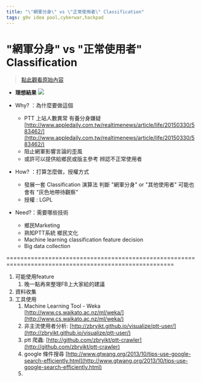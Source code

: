 ```yaml
---
title: "\"網軍分身\" vs \"正常使用者\" Classification"
tags: g0v idea pool,cyberwar,hackpad
---
```


# "網軍分身" vs "正常使用者" Classification

> [點此觀看原始內容](https://g0v.hackpad.tw/XLlrXHlRTet)

- **理想結果**
![](https://g0vhackmd.blob.core.windows.net/g0v-hackmd-images/upload_2dcd7d70494d9d51b41e41b7dea961fc)


- Why? ：為什麼要做這個
    - PTT 上站人數異常 有養分身嫌疑 [http://www.appledaily.com.tw/realtimenews/article/life/20150330/583462/](http://www.appledaily.com.tw/realtimenews/article/life/20150330/583462/)
    - 阻止網軍影響言論的歪風
    - 或許可以提供給鄉民或版主參考 辨認不正常使用者

- How? ：打算怎麼做，授權方式
    - 發展一套 Classification 演算法 判斷 "網軍分身" or "其他使用者" 可能也會有 "灰色地帶待觀察"
    - 授權 : LGPL

- Need?：需要哪些技術
    - 鄉民Marketing
    - 熟知PTT系統 鄉民文化
    - Machine learning classification feature decision
    - Big data collection

======================================================================================================
1.  可能使用feature
    1.  晚一點再來整理FB上大家給的建議
2.  資料收集
3.  工具使用
    1.  Machine Learning Tool - Weka [http://www.cs.waikato.ac.nz/ml/weka/](http://www.cs.waikato.ac.nz/ml/weka/)
    2.  非主流使用者分析: [http://zbryikt.github.io/visualize/ptt-user/](http://zbryikt.github.io/visualize/ptt-user/)
    3.  ptt 爬蟲: [http://github.com/zbryikt/ptt-crawler](http://github.com/zbryikt/ptt-crawler)
    4.  google 條件搜尋 [http://www.gtwang.org/2013/10/tips-use-google-search-efficiently.html](http://www.gtwang.org/2013/10/tips-use-google-search-efficiently.html)
    5.




